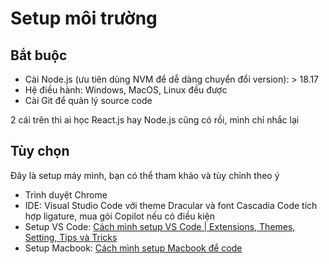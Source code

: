 # Setup môi trường

## Bắt buộc

- Cài Node.js (ưu tiên dùng NVM để dễ dàng chuyển đổi version): > 18.17
- Hệ điều hành: Windows, MacOS, Linux đều được
- Cài Git để quản lý source code

2 cái trên thì ai học React.js hay Node.js cũng có rồi, mình chỉ nhắc lại

## Tùy chọn

Đây là setup máy mình, bạn có thể tham khảo và tùy chỉnh theo ý

- Trình duyệt Chrome
- IDE: Visual Studio Code với theme Dracular và font Cascadia Code tích hợp ligature, mua gói
  Copilot nếu có điều kiện
- Setup VS
  Code: [Cách mình setup VS Code | Extensions, Themes, Setting, Tips và Tricks](https://duthanhduoc.com/blog/cach-minh-setup-vs-code)
- Setup
  Macbook: [Cách mình setup Macbook để code](https://duthanhduoc.com/blog/cach-minh-setup-macbook-de-code)